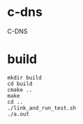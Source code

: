 # c-dns

C-DNS

# build

    mkdir build
    cd build
    cmake ..
    make
    cd ..
    ./link_and_run_test.sh
    ./a.out
